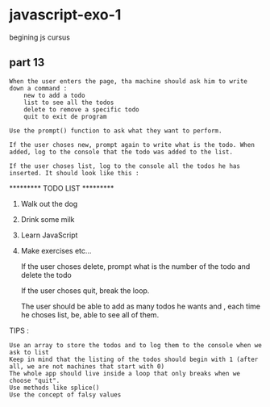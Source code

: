 # javascript-exo-1
 begining js cursus
 
## part 13

    When the user enters the page, tha machine should ask him to write down a command :
        new to add a todo
        list to see all the todos
        delete to remove a specific todo
        quit to exit de program

    Use the prompt() function to ask what they want to perform.

    If the user choses new, prompt again to write what is the todo. When added, log to the console that the todo was added to the list.

    If the user choses list, log to the console all the todos he has inserted. It should look like this :

********* TODO LIST *********
1. Walk out the dog
2. Drink some milk
3. Learn JavaScript
4. Make exercises
etc...

    If the user choses delete, prompt what is the number of the todo and delete the todo

    If the user choses quit, break the loop.

    The user should be able to add as many todos he wants and , each time he choses list, be, able to see all of them.

TIPS :

    Use an array to store the todos and to log them to the console when we ask to list
    Keep in mind that the listing of the todos should begin with 1 (after all, we are not machines that start with 0)
    The whole app should live inside a loop that only breaks when we choose "quit".
    Use methods like splice()
    Use the concept of falsy values
